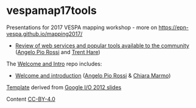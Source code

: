# vespamap17tools

Presentations for 2017 VESPA mapping workshop - more on https://epn-vespa.github.io/mapping2017/

* [Review of web services and popular tools available to the community](https://aprossi.github.io/vespamap17tools/) ([Angelo Pio Rossi](https://github.com/aprossi) and [Trent Hare](https://github.com/thareUSGS))

The [Welcome and Intro](https://github.com/aprossi/vespamap17welcome) repo includes:

* [Welcome and introduction](https://aprossi.github.io/vespamap17welcome) ([Angelo Pio Rossi](https://github.com/aprossi) & [Chiara Marmo](https://github.com/cmarmo))

[Template](https://github.com/aprossi/vespa-htmlpres) derived from [Google I/O 2012 slides](https://code.google.com/archive/p/io-2012-slides/)

Content [CC-BY-4.0](https://creativecommons.org/licenses/by/4.0)
